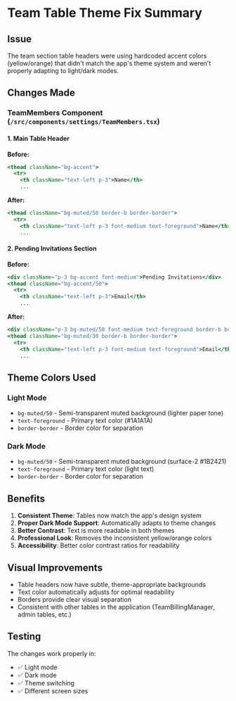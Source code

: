 # Team Table Theme Fix Summary

## Issue
The team section table headers were using hardcoded accent colors (yellow/orange) that didn't match the app's theme system and weren't properly adapting to light/dark modes.

## Changes Made

### TeamMembers Component (`/src/components/settings/TeamMembers.tsx`)

#### 1. Main Table Header
**Before:**
```jsx
<thead className="bg-accent">
  <tr>
    <th className="text-left p-3">Name</th>
    ...
```

**After:**
```jsx
<thead className="bg-muted/50 border-b border-border">
  <tr>
    <th className="text-left p-3 font-medium text-foreground">Name</th>
    ...
```

#### 2. Pending Invitations Section
**Before:**
```jsx
<div className="p-3 bg-accent font-medium">Pending Invitations</div>
<thead className="bg-accent/50">
  <tr>
    <th className="text-left p-3">Email</th>
    ...
```

**After:**
```jsx
<div className="p-3 bg-muted/50 font-medium text-foreground border-b border-border">Pending Invitations</div>
<thead className="bg-muted/30 border-b border-border">
  <tr>
    <th className="text-left p-3 font-medium text-foreground">Email</th>
    ...
```

## Theme Colors Used

### Light Mode
- `bg-muted/50` - Semi-transparent muted background (lighter paper tone)
- `text-foreground` - Primary text color (#1A1A1A)
- `border-border` - Border color for separation

### Dark Mode
- `bg-muted/50` - Semi-transparent muted background (surface-2 #1B2421)
- `text-foreground` - Primary text color (light text)
- `border-border` - Border color for separation

## Benefits
1. **Consistent Theme**: Tables now match the app's design system
2. **Proper Dark Mode Support**: Automatically adapts to theme changes
3. **Better Contrast**: Text is more readable in both themes
4. **Professional Look**: Removes the inconsistent yellow/orange colors
5. **Accessibility**: Better color contrast ratios for readability

## Visual Improvements
- Table headers now have subtle, theme-appropriate backgrounds
- Text color automatically adjusts for optimal readability
- Borders provide clear visual separation
- Consistent with other tables in the application (TeamBillingManager, admin tables, etc.)

## Testing
The changes work properly in:
- ✅ Light mode
- ✅ Dark mode
- ✅ Theme switching
- ✅ Different screen sizes